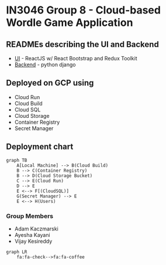 # IN3046 Group 8 - Cloud-based Wordle Game Application

## READMEs describing the UI and Backend

- [UI](cuol-wordle-ui/cuol_wordle_ui/README.md) - ReactJS w/ React Bootstrap and Redux Toolkit
- [Backend](cuol-wordle-backend/cuol_wordle_django/README.md) - python django

## Deployed on **GCP** using

- Cloud Run
- Cloud Build
- Cloud SQL
- Cloud Storage
- Container Registry
- Secret Manager

## Deployment chart

```mermaid
graph TB
    A[Local Machine] --> B(Cloud Build)
    B --> C(Container Registry)
    B --> D(Cloud Storage Bucket)
    C --> E(Cloud Run)
    D --> E
    E <--> F[(CloudSQL)]
    G(Secret Manager) --> E
    E <--> H(Users)
```


### Group Members

- Adam Kaczmarski
- Ayesha Kayani
- Vijay Kesireddy

```mermaid
graph LR
    fa:fa-check-->fa:fa-coffee
```
